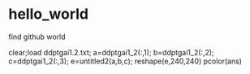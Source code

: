 # hello_world

find github world

clear;load ddptgai1.2.txt;
a=ddptgai1_2(:,1);
b=ddptgai1_2(:,2);
c=ddptgai1_2(:,3);
e=untitled2(a,b,c);
reshape(e,240,240)
pcolor(ans)
